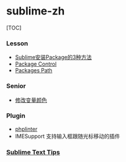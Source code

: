 # sublime-zh

[TOC]

### Lesson  
- [Sublime安装Package的3种方法](./lesson/install_package.md)
- [Package Control](./lesson/package_control.md)
- [Packages Path](./lesson/packages_path.md)



### Senior  
- [修改变量颜色](./senior/change_variable_color.md)



### Plugin  
- [phplinter](./plugin/phplinter.md)
- IMESupport 支持输入框跟随光标移动的插件  



### [Sublime Text Tips](./tips/sublime_tips.md)

